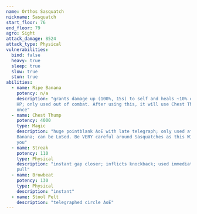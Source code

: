 ```yaml
---
name: Orthos Sasquatch
nickname: Sasquatch
start_floor: 76
end_floor: 79
agro: Sight
attack_damage: 8524
attack_type: Physical
vulnerabilities:
  bind: false
  heavy: true
  sleep: true
  slow: true
  stun: true
abilities:
  - name: Ripe Banana
    potency: n/a
    description: "grants damage up (100%, 15s) to self and heals ~10% of max
    HP; only used out of combat. After using this, it will use Chest Thump
    once"
  - name: Chest Thump
    potency: 4000
    type: Magic
    description: "huge pointblank AoE with late telegraph; only used after Ripe
    Banana; can be LoSed. Be VERY careful around Sasquatches as this WILL kill
    you"
  - name: Streak
    potency: 110
    type: Physical
    description: "instant gap closer; inflicts knockback; used immediately on
    pull"
  - name: Browbeat
    potency: 130
    type: Physical
    description: "instant"
  - name: Stool Pelt
    description: "telegraphed circle AoE"
---
```

